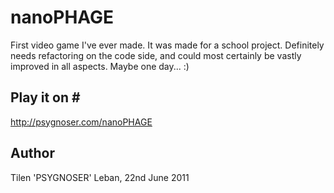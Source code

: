 # nanoPHAGE #
First video game I've ever made. It was made for a school project. 
Definitely needs refactoring on the code side, and could most certainly
be vastly improved in all aspects. Maybe one day... :)

## Play it on # #
http://psygnoser.com/nanoPHAGE

## Author ##
Tilen 'PSYGNOSER' Leban, 22nd June 2011
